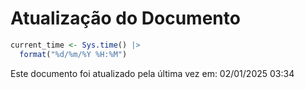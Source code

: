# Atualização do Documento


``` r
current_time <- Sys.time() |>
  format("%d/%m/%Y %H:%M")
```

Este documento foi atualizado pela última vez em: 02/01/2025 03:34
